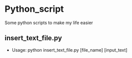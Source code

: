 # Python_script
Some python scripts to make my life easier


## insert_text_file.py
* Usage: python insert_text_file.py [file_name] [input_text]
